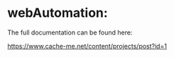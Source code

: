 # webAutomation:

The full documentation can be found here:

https://www.cache-me.net/content/projects/post?id=1
